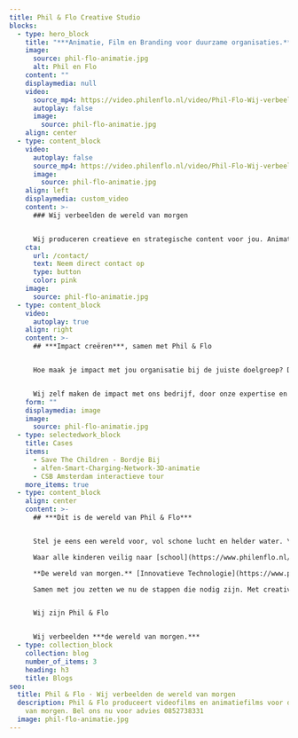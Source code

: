 ```yaml
---
title: Phil & Flo Creative Studio
blocks:
  - type: hero_block
    title: "***Animatie, Film en Branding voor duurzame organisaties.***"
    image:
      source: phil-flo-animatie.jpg
      alt: Phil en Flo
    content: ""
    displaymedia: null
    video:
      source_mp4: https://video.philenflo.nl/video/Phil-Flo-Wij-verbeelden-de-wereld-van-morgen.mp4
      autoplay: false
      image:
        source: phil-flo-animatie.jpg
    align: center
  - type: content_block
    video:
      autoplay: false
      source_mp4: https://video.philenflo.nl/video/Phil-Flo-Wij-verbeelden-de-wereld-van-morgen.mp4
      image:
        source: phil-flo-animatie.jpg
    align: left
    displaymedia: custom_video
    content: >-
      ### Wij verbeelden de wereld van morgen


      Wij produceren creatieve en strategische content voor jou. Animatiefilms, videofilms, virtual reality, augmented reality en interactieve film helpen jou om impact te maken.
    cta:
      url: /contact/
      text: Neem direct contact op
      type: button
      color: pink
    image:
      source: phil-flo-animatie.jpg
  - type: content_block
    video:
      autoplay: true
    align: right
    content: >-
      ## ***Impact creëren***, samen met Phil & Flo


      Hoe maak je impact met jou organisatie bij de juiste doelgroep? Dat zijn de vragen die we met ons team beantwoorden. We zijn vanaf het begin betrokken als strategisch partner en branding expert Naast de videocontent maken we grafische uitingen, logo designs en realiseren we de complete rebranding voor je organisatie.


      Wij zelf maken de impact met ons bedrijf, door onze expertise en kennis in te zetten voor de bedrijven die in onze ogen de wereld van morgen vertegenwoordigen.
    form: ""
    displaymedia: image
    image:
      source: phil-flo-animatie.jpg
  - type: selectedwork_block
    title: Cases
    items:
      - Save The Children - Bordje Bij
      - alfen-Smart-Charging-Network-3D-animatie
      - CSB Amsterdam interactieve tour
    more_items: true
  - type: content_block
    align: center
    content: >-
      ## ***Dit is de wereld van Phil & Flo***


      Stel je eens een wereld voor, vol schone lucht en helder water. \

      Waar alle kinderen veilig naar [school](https://www.philenflo.nl/branches/onderwijs-kunst-cultuur/) kunnen en waar elk mens toegang heeft tot de beste [zorg](https://www.philenflo.nl/branches/zorg-pharma/). \

      **De wereld van morgen.** [Innovatieve Technologie](https://www.philenflo.nl/branches/innovatieve-tech/), [duurzame energie](https://www.philenflo.nl/branches/duurzame-energie/), [onderwijs](https://www.philenflo.nl/branches/onderwijs-kunst-cultuur/),[ zorg](https://www.philenflo.nl/branches/zorg-pharma/),[ goede doelen](https://www.philenflo.nl/branches/goede-doelen/) en [fair food](https://www.philenflo.nl/branches/fair-food/). Dat zijn in onze ogen de sectoren die het verschil gaan maken.\

      Samen met jou zetten we nu de stappen die nodig zijn. Met creativiteit en het meest krachtige communicatiemiddel dat onze voorouders al gebruikten: visualisatie. In het verleden met grotschilderingen, nu met waanzinnige 3D animaties, Virtual Reality en interactieve video’s. Samen met jou, vormen wij het beste en leukste team, voor een goede transitie naar een prachtige toekomst.


      Wij zijn Phil & Flo


      Wij verbeelden ***de wereld van morgen.***
  - type: collection_block
    collection: blog
    number_of_items: 3
    heading: h3
    title: Blogs
seo:
  title: Phil & Flo · Wij verbeelden de wereld van morgen
  description: Phil & Flo produceert videofilms en animatiefilms voor de wereld
    van morgen. Bel ons nu voor advies 0852738331
  image: phil-flo-animatie.jpg
---
```

